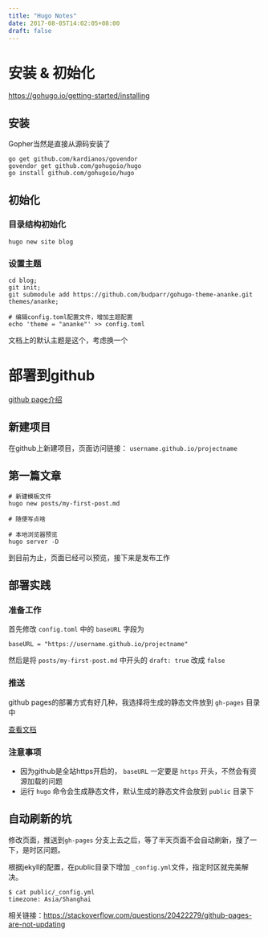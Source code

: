 ```yaml
---
title: "Hugo Notes"
date: 2017-08-05T14:02:05+08:00
draft: false
---
```


#   安装 & 初始化

https://gohugo.io/getting-started/installing

##  安装

Gopher当然是直接从源码安装了

```
go get github.com/kardianos/govendor
govendor get github.com/gohugoio/hugo
go install github.com/gohugoio/hugo
```

##  初始化

### 目录结构初始化

```
hugo new site blog
```

### 设置主题

```
cd blog;
git init;
git submodule add https://github.com/budparr/gohugo-theme-ananke.git themes/ananke;

# 编辑config.toml配置文件，增加主题配置
echo 'theme = "ananke"' >> config.toml
```

文档上的默认主题是这个，考虑换一个

#   部署到github

[github page介绍](https://help.github.com/articles/user-organization-and-project-pages/)

##  新建项目

在github上新建项目，页面访问链接： `username.github.io/projectname`   

##  第一篇文章

```
# 新建模板文件
hugo new posts/my-first-post.md

# 随便写点啥

# 本地浏览器预览
hugo server -D
```

到目前为止，页面已经可以预览，接下来是发布工作

##  部署实践

### 准备工作

首先修改 `config.toml` 中的 `baseURL` 字段为
```
baseURL = "https://username.github.io/projectname"
```

然后是将 `posts/my-first-post.md` 中开头的 `draft: true` 改成 `false` 

### 推送

github pages的部署方式有好几种，我选择将生成的静态文件放到 `gh-pages` 目录中

[查看文档](https://gohugo.io/hosting-and-deployment/hosting-on-github/#deployment-from-your-gh-pages-branch)

### 注意事项

-   因为github是全站https开启的， `baseURL` 一定要是 `https` 开头，不然会有资源加载的问题
-   运行 `hugo` 命令会生成静态文件，默认生成的静态文件会放到 `public` 目录下

##  自动刷新的坑

修改页面，推送到`gh-pages` 分支上去之后，等了半天页面不会自动刷新，搜了一下，是时区问题。

根据jekyll的配置，在public目录下增加 `_config.yml`文件，指定时区就完美解决。

```shell
$ cat public/_config.yml
timezone: Asia/Shanghai
```

相关链接：https://stackoverflow.com/questions/20422279/github-pages-are-not-updating
